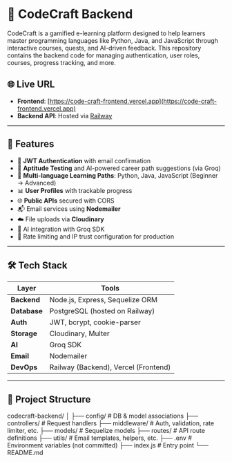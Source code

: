 # 🧠 CodeCraft Backend

CodeCraft is a gamified e-learning platform designed to help learners master programming languages like Python, Java, and JavaScript through interactive courses, quests, and AI-driven feedback. This repository contains the backend code for managing authentication, user roles, courses, progress tracking, and more.

## 🌐 Live URL

- **Frontend**: [https://code-craft-frontend.vercel.app](https://code-craft-frontend.vercel.app)  
- **Backend API**: Hosted via [Railway](https://railway.app)

---

## 🚀 Features

- 🔐 **JWT Authentication** with email confirmation
- 🧪 **Aptitude Testing** and AI-powered career path suggestions (via Groq)
- 📘 **Multi-language Learning Paths**: Python, Java, JavaScript (Beginner → Advanced)
- 📊 **User Profiles** with trackable progress
- 🌐 **Public APIs** secured with CORS
- 📬 Email services using **Nodemailer**
- ☁️ File uploads via **Cloudinary**
- 🧠 AI integration with Groq SDK
- 🔁 Rate limiting and IP trust configuration for production

---

## 🛠️ Tech Stack

| Layer       | Tools                                      |
|-------------|--------------------------------------------|
| **Backend** | Node.js, Express, Sequelize ORM            |
| **Database**| PostgreSQL (hosted on Railway)             |
| **Auth**    | JWT, bcrypt, cookie-parser                 |
| **Storage** | Cloudinary, Multer                         |
| **AI**      | Groq SDK                                   |
| **Email**   | Nodemailer                                 |
| **DevOps**  | Railway (Backend), Vercel (Frontend)       |

---

## 📁 Project Structure

codecraft-backend/
│
├── config/ # DB & model associations
├── controllers/ # Request handlers
├── middleware/ # Auth, validation, rate limiter, etc.
├── models/ # Sequelize models
├── routes/ # API route definitions
├── utils/ # Email templates, helpers, etc.
├── .env # Environment variables (not committed)
├── index.js # Entry point
└── README.md